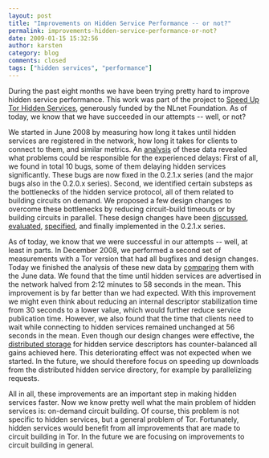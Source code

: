 ```yaml
---
layout: post
title: "Improvements on Hidden Service Performance -- or not?"
permalink: improvements-hidden-service-performance-or-not?
date: 2009-01-15 15:32:56
author: karsten
category: blog
comments: closed
tags: ["hidden services", "performance"]
---
```


During the past eight months we have been trying pretty hard to improve hidden service performance. This work was part of the project to [Speed Up Tor Hidden Services](https://www.torproject.org/projects/hidserv.html), generously funded by the NLnet Foundation. As of today, we know that we have succeeded in our attempts -- well, or not?

<!-- more -->

We started in June 2008 by measuring how long it takes until hidden services are registered in the network, how long it takes for clients to connect to them, and similar metrics. An [analysis](http://freehaven.net/~karsten/hidserv/perfanalysis-2008-06-15.pdf) of these data revealed what problems could be responsible for the experienced delays: First of all, we found in total 10 bugs, some of them delaying hidden services significantly. These bugs are now fixed in the 0.2.1.x series (and the major bugs also in the 0.2.0.x series). Second, we identified certain substeps as the bottlenecks of the hidden service protocol, all of them related to building circuits on demand. We proposed a few design changes to overcome these bottlenecks by reducing circuit-build timeouts or by building circuits in parallel. These design changes have been [discussed](http://freehaven.net/~karsten/hidserv/discussion-2008-07-15.pdf), [evaluated](http://freehaven.net/~karsten/hidserv/design-2008-08-15.pdf), [specified](https://svn.torproject.org/svn/tor/trunk/doc/spec/proposals/155-four-hidden-service-improvements.txt), and finally implemented in the 0.2.1.x series.

As of today, we know that we were successful in our attempts -- well, at least in parts. In December 2008, we performed a second set of measurements with a Tor version that had all bugfixes and design changes. Today we finished the analysis of these new data by [comparing](http://freehaven.net/~karsten/hidserv/comparison-2009-01-15.pdf) them with the June data. We found that the time until hidden services are advertised in the network halved from 2:12 minutes to 58 seconds in the mean. This improvement is by far better than we had expected. With this improvement we might even think about reducing an internal descriptor stabilization time from 30 seconds to a lower value, which would further reduce service publication time. However, we also found that the time that clients need to wait while connecting to hidden services remained unchanged at 56 seconds in the mean. Even though our design changes were effective, the [distributed storage](https://svn.torproject.org/svn/tor/trunk/doc/spec/proposals/114-distributed-storage.txt) for hidden service descriptors has counter-balanced all gains achieved here. This deteriorating effect was not expected when we started. In the future, we should therefore focus on speeding up downloads from the distributed hidden service directory, for example by parallelizing requests.

All in all, these improvements are an important step in making hidden services faster. Now we know pretty well what the main problem of hidden services is: on-demand circuit building. Of course, this problem is not specific to hidden services, but a general problem of Tor. Fortunately, hidden services would benefit from all improvements that are made to circuit building in Tor. In the future we are focusing on improvements to circuit building in general.
